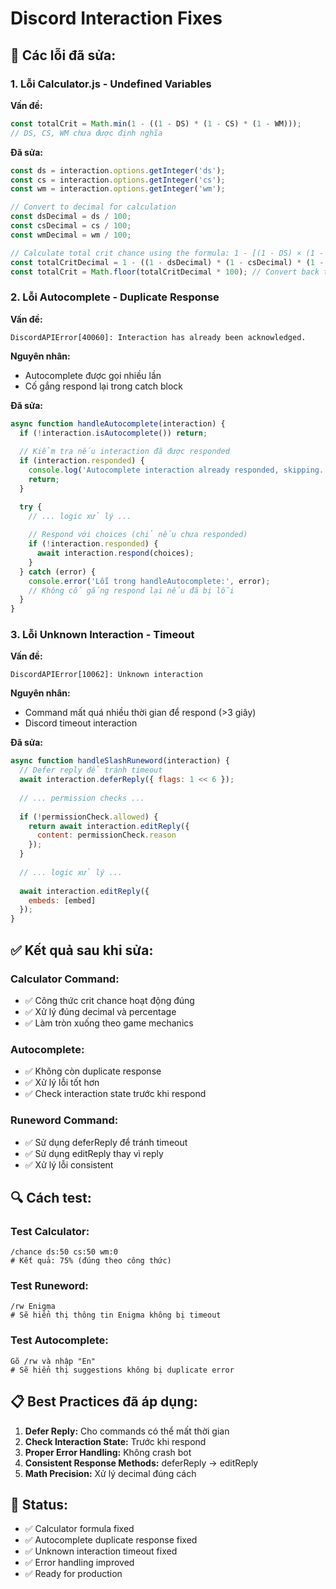 # Discord Interaction Fixes

## 🔧 Các lỗi đã sửa:

### **1. Lỗi Calculator.js - Undefined Variables**

**Vấn đề:**
```javascript
const totalCrit = Math.min(1 - ((1 - DS) * (1 - CS) * (1 - WM)));
// DS, CS, WM chưa được định nghĩa
```

**Đã sửa:**
```javascript
const ds = interaction.options.getInteger('ds');
const cs = interaction.options.getInteger('cs');
const wm = interaction.options.getInteger('wm');

// Convert to decimal for calculation
const dsDecimal = ds / 100;
const csDecimal = cs / 100;
const wmDecimal = wm / 100;

// Calculate total crit chance using the formula: 1 - [(1 - DS) × (1 - CS) × (1 - WM)]
const totalCritDecimal = 1 - ((1 - dsDecimal) * (1 - csDecimal) * (1 - wmDecimal));
const totalCrit = Math.floor(totalCritDecimal * 100); // Convert back to percentage and round down
```

### **2. Lỗi Autocomplete - Duplicate Response**

**Vấn đề:**
```
DiscordAPIError[40060]: Interaction has already been acknowledged.
```

**Nguyên nhân:**
- Autocomplete được gọi nhiều lần
- Cố gắng respond lại trong catch block

**Đã sửa:**
```javascript
async function handleAutocomplete(interaction) {
  if (!interaction.isAutocomplete()) return;
  
  // Kiểm tra nếu interaction đã được responded
  if (interaction.responded) {
    console.log('Autocomplete interaction already responded, skipping...');
    return;
  }

  try {
    // ... logic xử lý ...
    
    // Respond với choices (chỉ nếu chưa responded)
    if (!interaction.responded) {
      await interaction.respond(choices);
    }
  } catch (error) {
    console.error('Lỗi trong handleAutocomplete:', error);
    // Không cố gắng respond lại nếu đã bị lỗi
  }
}
```

### **3. Lỗi Unknown Interaction - Timeout**

**Vấn đề:**
```
DiscordAPIError[10062]: Unknown interaction
```

**Nguyên nhân:**
- Command mất quá nhiều thời gian để respond (>3 giây)
- Discord timeout interaction

**Đã sửa:**
```javascript
async function handleSlashRuneword(interaction) {
  // Defer reply để tránh timeout
  await interaction.deferReply({ flags: 1 << 6 });
  
  // ... permission checks ...
  
  if (!permissionCheck.allowed) {
    return await interaction.editReply({
      content: permissionCheck.reason
    });
  }
  
  // ... logic xử lý ...
  
  await interaction.editReply({
    embeds: [embed]
  });
}
```

## ✅ Kết quả sau khi sửa:

### **Calculator Command:**
- ✅ Công thức crit chance hoạt động đúng
- ✅ Xử lý đúng decimal và percentage
- ✅ Làm tròn xuống theo game mechanics

### **Autocomplete:**
- ✅ Không còn duplicate response
- ✅ Xử lý lỗi tốt hơn
- ✅ Check interaction state trước khi respond

### **Runeword Command:**
- ✅ Sử dụng deferReply để tránh timeout
- ✅ Sử dụng editReply thay vì reply
- ✅ Xử lý lỗi consistent

## 🔍 Cách test:

### **Test Calculator:**
```
/chance ds:50 cs:50 wm:0
# Kết quả: 75% (đúng theo công thức)
```

### **Test Runeword:**
```
/rw Enigma
# Sẽ hiển thị thông tin Enigma không bị timeout
```

### **Test Autocomplete:**
```
Gõ /rw và nhập "En"
# Sẽ hiển thị suggestions không bị duplicate error
```

## 📋 Best Practices đã áp dụng:

1. **Defer Reply:** Cho commands có thể mất thời gian
2. **Check Interaction State:** Trước khi respond
3. **Proper Error Handling:** Không crash bot
4. **Consistent Response Methods:** deferReply → editReply
5. **Math Precision:** Xử lý decimal đúng cách

## 🚀 Status:

- ✅ Calculator formula fixed
- ✅ Autocomplete duplicate response fixed
- ✅ Unknown interaction timeout fixed
- ✅ Error handling improved
- ✅ Ready for production
